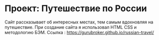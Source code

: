 # Проект: Путешествие по России

Сайт рассказывает об интересных местах, тем самым вдохновляя на путешествие. 
При создание сайта я использовал HTML CSS и методологию БЭМ. 
Ссылка :  https://gurubroker.github.io/russian-travel/